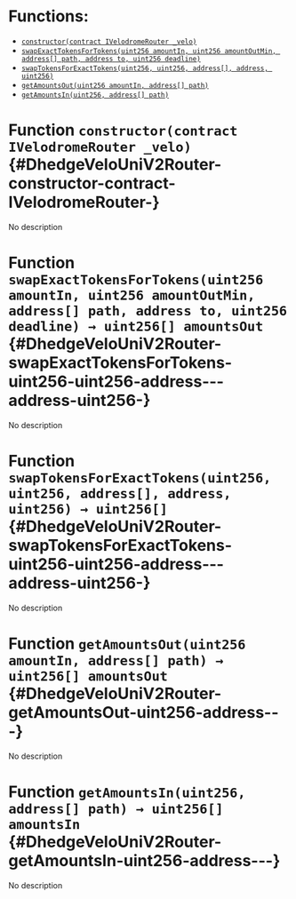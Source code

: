 

# Functions:
- [`constructor(contract IVelodromeRouter _velo)`](#DhedgeVeloUniV2Router-constructor-contract-IVelodromeRouter-)
- [`swapExactTokensForTokens(uint256 amountIn, uint256 amountOutMin, address[] path, address to, uint256 deadline)`](#DhedgeVeloUniV2Router-swapExactTokensForTokens-uint256-uint256-address---address-uint256-)
- [`swapTokensForExactTokens(uint256, uint256, address[], address, uint256)`](#DhedgeVeloUniV2Router-swapTokensForExactTokens-uint256-uint256-address---address-uint256-)
- [`getAmountsOut(uint256 amountIn, address[] path)`](#DhedgeVeloUniV2Router-getAmountsOut-uint256-address---)
- [`getAmountsIn(uint256, address[] path)`](#DhedgeVeloUniV2Router-getAmountsIn-uint256-address---)



# Function `constructor(contract IVelodromeRouter _velo)` {#DhedgeVeloUniV2Router-constructor-contract-IVelodromeRouter-}
No description




# Function `swapExactTokensForTokens(uint256 amountIn, uint256 amountOutMin, address[] path, address to, uint256 deadline) → uint256[] amountsOut` {#DhedgeVeloUniV2Router-swapExactTokensForTokens-uint256-uint256-address---address-uint256-}
No description




# Function `swapTokensForExactTokens(uint256, uint256, address[], address, uint256) → uint256[]` {#DhedgeVeloUniV2Router-swapTokensForExactTokens-uint256-uint256-address---address-uint256-}
No description




# Function `getAmountsOut(uint256 amountIn, address[] path) → uint256[] amountsOut` {#DhedgeVeloUniV2Router-getAmountsOut-uint256-address---}
No description




# Function `getAmountsIn(uint256, address[] path) → uint256[] amountsIn` {#DhedgeVeloUniV2Router-getAmountsIn-uint256-address---}
No description




